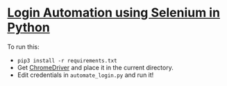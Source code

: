 # [Login Automation using Selenium in Python](https://www.thepythoncode.com/article/automate-login-to-websites-using-selenium-in-python)
To run this:
- `pip3 install -r requirements.txt`
- Get [ChromeDriver](https://sites.google.com/a/chromium.org/chromedriver/home) and place it in the current directory.
- Edit credentials in `automate_login.py` and run it!
